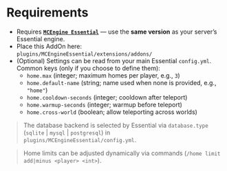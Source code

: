 # Requirements

- Requires [**`MCEngine Essential`**](https://github.com/MCEngine-Engine/essential/releases) — use the **same version** as your server’s Essential engine.
- Place this AddOn here:  
  `plugins/MCEngineEssential/extensions/addons/`
- (Optional) Settings can be read from your main Essential `config.yml`.  
  Common keys (only if you choose to define them):
  - `home.max` (integer; maximum homes per player, e.g., `3`)
  - `home.default-name` (string; name used when none is provided, e.g., `"home"`)
  - `home.cooldown-seconds` (integer; cooldown after teleport)
  - `home.warmup-seconds` (integer; warmup before teleport)
  - `home.cross-world` (boolean; allow teleporting across worlds)

> The database backend is selected by Essential via `database.type` (`sqlite` | `mysql` | `postgresql`) in `plugins/MCEngineEssential/config.yml`.

> Home limits can be adjusted dynamically via commands (`/home limit add|minus <player> <int>`).
